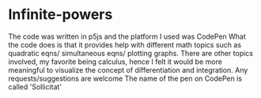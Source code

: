 # Infinite-powers
The code was written in p5js and the platform I used was CodePen
What the code does is that it provides help with different math topics such as quadratic eqns/ simultaneous eqns/ plotting graphs. 
There are other topics involved, my favorite being calculus, hence I felt it would be more meaningful to visualize the concept of differentiation and integration. 
Any requests/suggestions are welcome 
The name of the pen on CodePen is called 'Sollicitat' 
